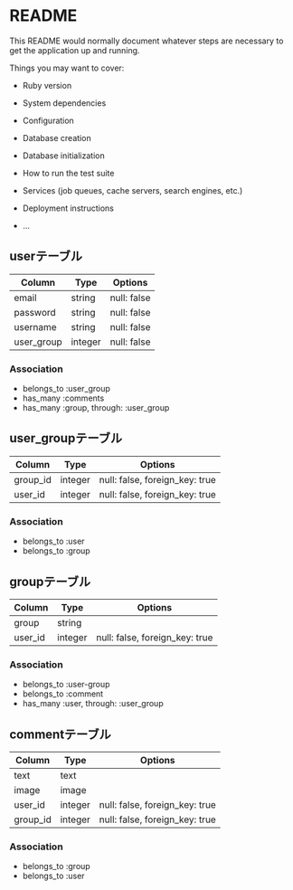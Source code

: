 # README

This README would normally document whatever steps are necessary to get the
application up and running.

Things you may want to cover:

* Ruby version

* System dependencies

* Configuration

* Database creation

* Database initialization

* How to run the test suite

* Services (job queues, cache servers, search engines, etc.)

* Deployment instructions

* ...
## userテーブル
|Column|Type|Options|
|------|----|-------|
|email|string|null: false|
|password|string|null: false|
|username|string|null: false|
|user_group|integer|null: false|
### Association
- belongs_to :user_group
- has_many :comments
- has_many :group, through: :user_group

## user_groupテーブル
|Column|Type|Options|
|------|----|-------|
|group_id|integer|null: false, foreign_key: true|
|user_id|integer|null: false, foreign_key: true|
### Association
- belongs_to :user
- belongs_to :group

## groupテーブル

|Column|Type|Options|
|------|----|-------|
|group|string||
|user_id|integer|null: false, foreign_key: true|
### Association
- belongs_to :user-group
- belongs_to :comment
- has_many :user, through: :user_group

## commentテーブル
|Column|Type|Options|
|------|----|-------|
|text|text|
|image|image|
|user_id|integer|null: false, foreign_key: true|
|group_id|integer|null: false, foreign_key: true|
### Association
- belongs_to :group
- belongs_to :user
